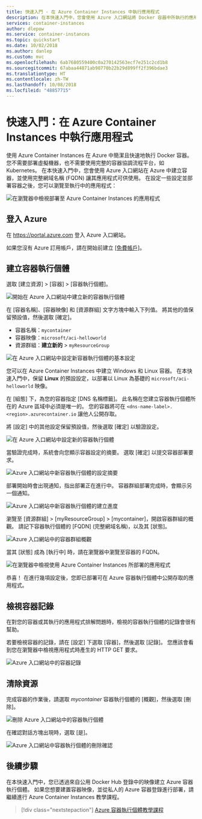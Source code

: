 ```yaml
---
title: 快速入門 - 在 Azure Container Instances 中執行應用程式
description: 在本快速入門中，您會使用 Azure 入口網站將 Docker 容器中所執行的應用程式部署至 Azure Container Instances
services: container-instances
author: dlepow
ms.service: container-instances
ms.topic: quickstart
ms.date: 10/02/2018
ms.author: danlep
ms.custom: mvc
ms.openlocfilehash: 6ab7680559400c0a270142563ecf7e251c2cd1b8
ms.sourcegitcommit: 67abaa44871ab98770b22b29d899ff2f396bdae3
ms.translationtype: HT
ms.contentlocale: zh-TW
ms.lasthandoff: 10/08/2018
ms.locfileid: "48857715"
---
```

# <a name="quickstart-run-an-application-in-azure-container-instances"></a>快速入門：在 Azure Container Instances 中執行應用程式

使用 Azure Container Instances 在 Azure 中簡潔且快速地執行 Docker 容器。 您不需要部署虛擬機器，也不需要使用完整的容器協調流程平台，如 Kubernetes。 在本快速入門中，您會使用 Azure 入口網站在 Azure 中建立容器，並使用完整網域名稱 (FQDN) 讓其應用程式可供使用。 在設定一些設定並部署容器之後，您可以瀏覽至執行中的應用程式：

![在瀏覽器中檢視部署至 Azure Container Instances 的應用程式][aci-portal-07]

## <a name="sign-in-to-azure"></a>登入 Azure

在 https://portal.azure.com 登入 Azure 入口網站。

如果您沒有 Azure 訂用帳戶，請在開始前建立 [[免費帳戶]][azure-free-account]。

## <a name="create-a-container-instance"></a>建立容器執行個體

選取 [建立資源] > [容器] > [容器執行個體]。

![開始在 Azure 入口網站中建立新的容器執行個體][aci-portal-01]

在 [容器名稱]、[容器映像] 和 [資源群組] 文字方塊中輸入下列值。 將其他的值保留預設值，然後選取 [確定]。

* 容器名稱：`mycontainer`
* 容器映像：`microsoft/aci-helloworld`
* 資源群組：**建立新的** > `myResourceGroup`

![在 Azure 入口網站中設定新容器執行個體的基本設定][aci-portal-03]

您可以在 Azure Container Instances 中建立 Windows 和 Linux 容器。 在本快速入門中，保留 **Linux** 的預設設定，以部署以 Linux 為基礎的 `microsoft/aci-helloworld` 映像。

在 [組態] 下，為您的容器指定 [DNS 名稱標籤]。 此名稱在您建立容器執行個體所在的 Azure 區域中必須是唯一的。 您的容器將可在 `<dns-name-label>.<region>.azurecontainer.io` 讓他人公開存取。

將 [設定] 中的其他設定保留預設值，然後選取 [確定] 以驗證設定。

![在 Azure 入口網站中設定新的容器執行個體][aci-portal-04]

當驗證完成時，系統會向您顯示容器設定的摘要。 選取 [確定] 以提交容器部署要求。

![Azure 入口網站中新容器執行個體的設定摘要][aci-portal-05]

部署開始時會出現通知，指出部署正在進行中。 容器群組部署完成時，會顯示另一個通知。

![Azure 入口網站中新容器執行個體的建立進度][aci-portal-08]

瀏覽至 [資源群組] > [myResourceGroup] > [mycontainer]，開啟容器群組的概觀。 請記下容器執行個體的 [FQDN] (完整網域名稱)，以及其 [狀態]。

![Azure 入口網站中的容器群組概觀][aci-portal-06]

當其 [狀態] 成為 [執行中] 時，請在瀏覽器中瀏覽至容器的 FQDN。

![在瀏覽器中檢視使用 Azure Container Instances 所部署的應用程式][aci-portal-07]

恭喜！ 在進行幾項設定後，您即已部署可在 Azure 容器執行個體中公開存取的應用程式。

## <a name="view-container-logs"></a>檢視容器記錄

在對您的容器或其執行的應用程式排解問題時，檢視的容器執行個體的記錄會很有幫助。

若要檢視容器的記錄，請在 [設定] 下選取 [容器]，然後選取 [記錄]。 您應該會看到您在瀏覽器中檢視應用程式時產生的 HTTP GET 要求。

![Azure 入口網站中的容器記錄][aci-portal-11]

## <a name="clean-up-resources"></a>清除資源

完成容器的作業後，請選取 *mycontainer* 容器執行個體的 [概觀]，然後選取 [刪除]。

![刪除 Azure 入口網站中的容器執行個體][aci-portal-09]

在確認對話方塊出現時，選取 [是]。

![Azure 入口網站中容器執行個體的刪除確認][aci-portal-10]

## <a name="next-steps"></a>後續步驟

在本快速入門中，您已透過來自公用 Docker Hub 登錄中的映像建立 Azure 容器執行個體。 如果您想要建置容器映像，並從私人的 Azure 容器登錄進行部署，請繼續進行 Azure Container Instances 教學課程。

> [!div class="nextstepaction"]
> [Azure 容器執行個體教學課程](./container-instances-tutorial-prepare-app.md)

<!-- IMAGES -->
[aci-portal-01]: ./media/container-instances-quickstart-portal/qs-portal-01.png
[aci-portal-03]: ./media/container-instances-quickstart-portal/qs-portal-03.png
[aci-portal-04]: ./media/container-instances-quickstart-portal/qs-portal-04.png
[aci-portal-05]: ./media/container-instances-quickstart-portal/qs-portal-05.png
[aci-portal-06]: ./media/container-instances-quickstart-portal/qs-portal-06.png
[aci-portal-07]: ./media/container-instances-quickstart-portal/qs-portal-07.png
[aci-portal-08]: ./media/container-instances-quickstart-portal/qs-portal-08.png
[aci-portal-09]: ./media/container-instances-quickstart-portal/qs-portal-09.png
[aci-portal-10]: ./media/container-instances-quickstart-portal/qs-portal-10.png
[aci-portal-11]: ./media/container-instances-quickstart-portal/qs-portal-11.png

<!-- LINKS - External -->
[azure-free-account]: https://azure.microsoft.com/free/
